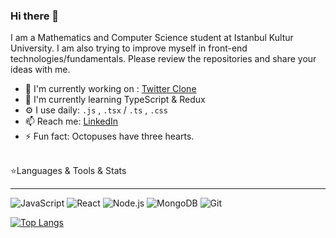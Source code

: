 ### Hi there 👋

I am a Mathematics and Computer Science student at Istanbul Kultur University. 
I am also trying to improve myself in front-end technologies/fundamentals. Please review the repositories and share your ideas with me.

* 🔭  I'm currently working on : [Twitter Clone](https://github.com/yigitcandonmez/twitter-clone-project)
* 🌱 I'm currently learning TypeScript & Redux
* ⚙️ I use daily: `.js` , `.tsx` / `.ts` , `.css`
* 📫 Reach me: [LinkedIn](https://www.linkedin.com/in/yigitcandonmez/)
* ⚡️ Fun fact: Octopuses have three hearts.
<br/>
⭐️Languages & Tools & Stats
<hr/>

![JavaScript](https://img.shields.io/badge/-JavaScript-black?style=flat-square&logo=javascript) 
![React](https://img.shields.io/badge/-React-black?style=flat-square&logo=react)
![Node.js](https://img.shields.io/badge/-Node.js-black?style=flat-square&logo=Node.js) 
![MongoDB](https://img.shields.io/badge/-MongoDB-black?style=flat-square&logo=MongoDB) 
![Git](https://img.shields.io/badge/-Git-black?style=flat-square&logo=git)

[![Top Langs](https://github-readme-stats.vercel.app/api/top-langs/?username=yigitcandonmez&layout=compact)](https://github.com/anuraghazra/github-readme-stats)
